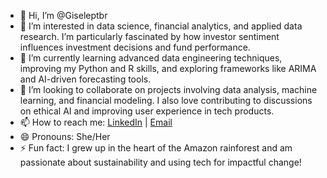 - 👋 Hi, I’m @Giseleptbr  
- 👀 I’m interested in data science, financial analytics, and applied data research. I’m particularly fascinated by how investor sentiment influences investment decisions and fund performance.  
- 🌱 I’m currently learning advanced data engineering techniques, improving my Python and R skills, and exploring frameworks like ARIMA and AI-driven forecasting tools.  
- 💞️ I’m looking to collaborate on projects involving data analysis, machine learning, and financial modeling. I also love contributing to discussions on ethical AI and improving user experience in tech products.  
- 📫 How to reach me: [LinkedIn](https://www.linkedin.com/in/giseleptbr) | [Email](mailto:giseleptbr@hotmail.com)  
- 😄 Pronouns: She/Her  
- ⚡ Fun fact: I grew up in the heart of the Amazon rainforest and am passionate about sustainability and using tech for impactful change!  

